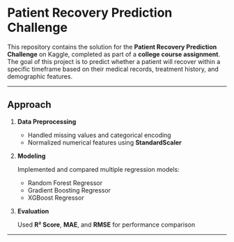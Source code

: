 # Patient Recovery Prediction Challenge

This repository contains the solution for the **Patient Recovery Prediction Challenge** on Kaggle, completed as part of a **college course assignment**.  
The goal of this project is to predict whether a patient will recover within a specific timeframe based on their medical records, treatment history, and demographic features.

---

## Approach
1. **Data Preprocessing**
   - Handled missing values and categorical encoding  
   - Normalized numerical features using **StandardScaler**

2. **Modeling**
   
   Implemented and compared multiple regression models:
     - Random Forest Regressor  
     - Gradient Boosting Regressor  
     - XGBoost Regressor

4. **Evaluation**
   
   Used **R² Score**, **MAE**, and **RMSE** for performance comparison

---
